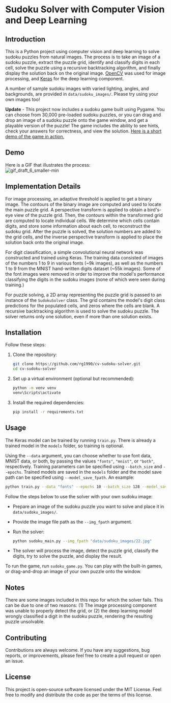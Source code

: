 # Sudoku Solver with Computer Vision and Deep Learning

## Introduction
This is a Python project using computer vision and deep learning to solve sudoku puzzles from natural images. The process is to take an image of a sudoku puzzle, extract the puzzle grid, identify and classify digits in each cell, solve the puzzle using a recursive backtracking algorithm, and finally display the solution back on the original image. [OpenCV](https://opencv.org/) was used for image processing, and [Keras](https://keras.io/) for the deep learning component.

A number of sample sudoku images with varied lighting, angles, and backgrounds, are provided in `data/sudoku_images/`. Please try using your own images too!

**Update** - This project now includes a sudoku game built using Pygame. You can choose from 30,000 pre-loaded sudoku puzzles, or you can drag and drop an image of a sudoku puzzle onto the game window, and get a playable version of the puzzle! The game includes the ability to see hints, check your answers for correctness, and view the solution. [Here is a short demo of the game in action.](https://youtu.be/9FNfExvljSk)

## Demo
Here is a GIF that illustrates the process:<br>
![gif_draft_6_smaller-min](https://github.com/rg1990/cv-sudoku-solver/assets/70291897/8019e24c-edb3-4dbd-9adf-083936127012)

## Implementation Details
For image processing, an adaptive threshold is applied to get a binary image. The contours of the binary image are computed and used to locate the main puzzle grid. A perspective transform is applied to obtain a bird's-eye view of the puzzle grid. Then, the contours within the transformed grid are computed to locate individual cells. We determine which cells contain digits, and store some information about each cell, to reconstruct the sudoku grid. After the puzzle is solved, the solution numbers are added to the grid cells, and the inverse perspective transform is applied to place the solution back onto the original image.

For digit classification, a simple convolutional neural network was constructed and trained using Keras. The training data consisted of images of the numbers 1 to 9 in various fonts (~9k images), as well as the numbers 1 to 9 from the MNIST hand-written digits dataset (~55k images). Some of the font images were removed in order to improve the model's performance classifying the digits in the sudoku images (none of which were seen during training.)

For puzzle solving, a 2D array representing the puzzle grid is passed to an instance of the `SudokuSolver` class. The grid contains the model's digit class predictions for the populated cells, and zeros where the cells are blank. A recursive backtracking algorithm is used to solve the sudoku puzzle. The solver returns only one solution, even if more than one solution exists.

## Installation
Follow these steps:

1. Clone the repository:
   ```bash
   git clone https://github.com/rg1990/cv-sudoku-solver.git
   cd cv-sudoku-solver
2. Set up a virtual environment (optional but recommended):
    ```bash
    python -m venv venv
    venv\Scripts\activate
3. Install the required dependencies:
   ``` bash
   pip install -r requirements.txt

## Usage
The Keras model can be trained by running `train.py`. There is already a trained model in the `models` folder, so training is optional.<br>

Using the `--data` argument, you can choose whether to use font data, MNIST data, or both, by passing the values `"fonts"`, `"mnist"`, or `"both"`, respectively. Training parameters can be specified using `--batch_size` and `--epochs`. Trained models are saved in the `models` folder and the model save path can be specified using `--model_save_fpath`. An example:
   ``` bash
   python train.py --data "fonts" --epochs 10 --batch_size 128 --model_save_fpath "models/my_trained_model.keras"
   ```


Follow the steps below to use the solver with your own sudoku image:
- Prepare an image of the sudoku puzzle you want to solve and place it in `data/sudoku_images/`.
- Provide the image file path as the `--img_fpath` argument.
- Run the solver:

  ``` bash
  python sudoku_main.py --img_fpath "data/sudoku_images/22.jpg"

- The solver will process the image, detect the puzzle grid, classify the digits, try to solve the puzzle, and display the result.

To run the game, run ```sudoku_game.py```. You can play with the built-in games, or drag-and-drop an image of your own puzzle onto the window.

## Notes
There are some images included in this repo for which the solver fails. This can be due to one of two reasons: (1) The image processing component was unable to properly detect the grid, or (2) the deep learning model wrongly classified a digit in the sudoku puzzle, rendering the resulting puzzle unsolvable.

## Contributing
Contributions are always welcome. If you have any suggestions, bug reports, or improvements, please feel free to create a pull request or open an issue.

## License
This project is open-source software licensed under the MIT License. Feel free to modify and distribute the code as per the terms of this license.

